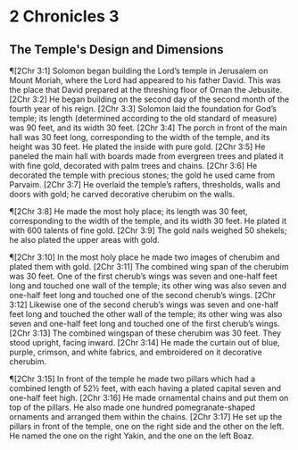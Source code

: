 # 2 Chronicles 3

## The Temple's Design and Dimensions
¶[2Chr 3:1] Solomon began building the Lord’s temple in Jerusalem on Mount Moriah, where the Lord had appeared to his father David. This was the place that David prepared at the threshing floor of Ornan the Jebusite.
[2Chr 3:2] He began building on the second day of the second month of the fourth year of his reign.
[2Chr 3:3] Solomon laid the foundation for God’s temple; its length (determined according to the old standard of measure) was 90 feet, and its width 30 feet.
[2Chr 3:4] The porch in front of the main hall was 30 feet long, corresponding to the width of the temple, and its height was 30 feet. He plated the inside with pure gold.
[2Chr 3:5] He paneled the main hall with boards made from evergreen trees and plated it with fine gold, decorated with palm trees and chains.
[2Chr 3:6] He decorated the temple with precious stones; the gold he used came from Parvaim.
[2Chr 3:7] He overlaid the temple’s rafters, thresholds, walls and doors with gold; he carved decorative cherubim on the walls.

¶[2Chr 3:8] He made the most holy place; its length was 30 feet, corresponding to the width of the temple, and its width 30 feet. He plated it with 600 talents of fine gold.
[2Chr 3:9] The gold nails weighed 50 shekels; he also plated the upper areas with gold.

¶[2Chr 3:10] In the most holy place he made two images of cherubim and plated them with gold.
[2Chr 3:11] The combined wing span of the cherubim was 30 feet. One of the first cherub’s wings was seven and one-half feet long and touched one wall of the temple; its other wing was also seven and one-half feet long and touched one of the second cherub’s wings.
[2Chr 3:12] Likewise one of the second cherub’s wings was seven and one-half feet long and touched the other wall of the temple; its other wing was also seven and one-half feet long and touched one of the first cherub’s wings.
[2Chr 3:13] The combined wingspan of these cherubim was 30 feet. They stood upright, facing inward.
[2Chr 3:14] He made the curtain out of blue, purple, crimson, and white fabrics, and embroidered on it decorative cherubim.

¶[2Chr 3:15] In front of the temple he made two pillars which had a combined length of 52½ feet, with each having a plated capital seven and one-half feet high.
[2Chr 3:16] He made ornamental chains and put them on top of the pillars. He also made one hundred pomegranate-shaped ornaments and arranged them within the chains.
[2Chr 3:17] He set up the pillars in front of the temple, one on the right side and the other on the left. He named the one on the right Yakin, and the one on the left Boaz.
